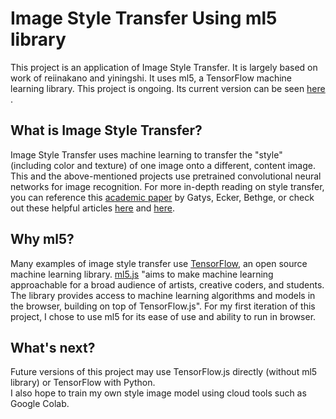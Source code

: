 # Image Style Transfer Using ml5 library 
This project is an application of Image Style Transfer. It is largely based on work of reiinakano and yiningshi. It uses ml5, a TensorFlow machine learning library. This project is ongoing. Its current version can be seen [here](https://krsmith7.github.io/) .

## What is Image Style Transfer?  
Image Style Transfer uses machine learning to transfer the "style" (including color and texture) of one image onto a different, content image. This and the above-mentioned projects use pretrained convolutional neural networks for image recognition. For more in-depth reading on style transfer, you can reference this [academic paper](https://arxiv.org/abs/1508.06576) by Gatys, Ecker, Bethge, or check out these helpful articles [here](https://towardsdatascience.com/style-transfer-styling-images-with-convolutional-neural-networks-7d215b58f461) and [here](https://medium.com/data-science-group-iitr/artistic-style-transfer-with-convolutional-neural-network-7ce2476039fd).   

## Why ml5?
Many examples of image style transfer use [TensorFlow](https://www.tensorflow.org/), an open source machine learning library. [ml5.js](https://ml5js.org/) "aims to make machine learning approachable for a broad audience of artists, creative coders, and students. The library provides access to machine learning algorithms and models in the browser, building on top of TensorFlow.js". For my first iteration of this project, I chose to use ml5 for its ease of use and ability to run in browser.   

## What's next?
Future versions of this project may use TensorFlow.js directly (without ml5 library) or TensorFlow with Python.   
I also hope to train my own style image model using cloud tools such as Google Colab.   




